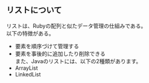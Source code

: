 ## リストについて  
リストは、Rubyの配列と似たデータ管理の仕組みである。  
以下の特徴がある。  
- 要素を順序づけて管理する  
- 要素を事後的に追加したり削除できる  
また、Javaのリストには、以下の2種類があります。  
- ArrayList  
- LinkedList  

